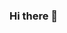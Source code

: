 ### Hi there 👋

<!--
**jienie37/jienie37** is a ✨ _special_ ✨ repository because its `README.md` (this file) appears on your GitHub profile.

Here are some ideas to get you started:

- 🔭 I’m currently working on myself to be a better person with a good mind and practicing on attaining my goal without getting lazy or disheartened

- 🌱 I’m currently learning through web systems and technology, very excited to learn more about the coding world. although it gets hard sometimes i do enjoy experimenting on it

- 👯 I’m looking to collaborate on future school projects so that we can learn with each other as we progress

- 📫 How to reach me: the teams account should be easy enough "Jiengrey Crisostomo"

- 😄 Pronouns: he/they

- ⚡ Fun fact: Accidental success are much more fun than having a low goal
-->
